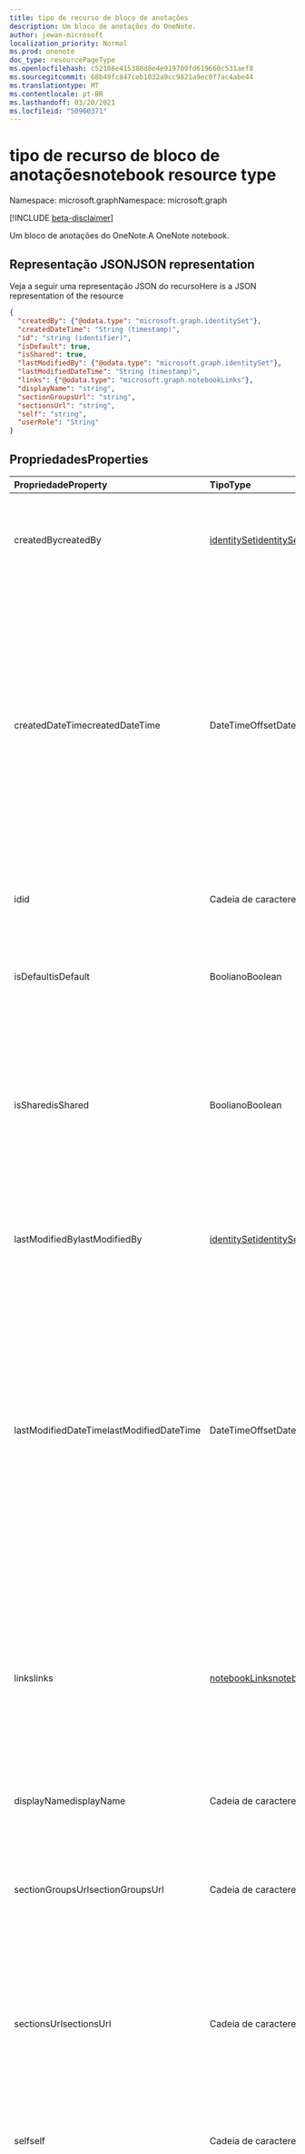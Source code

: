 ```yaml
---
title: tipo de recurso de bloco de anotações
description: Um bloco de anotações do OneNote.
author: jewan-microsoft
localization_priority: Normal
ms.prod: onenote
doc_type: resourcePageType
ms.openlocfilehash: c52108e415388d8e4e919709fd619660c531aef8
ms.sourcegitcommit: 68b49fc847ceb1032a9cc9821a9ec0f7ac4abe44
ms.translationtype: MT
ms.contentlocale: pt-BR
ms.lasthandoff: 03/20/2021
ms.locfileid: "50960371"
---
```

# <a name="notebook-resource-type"></a><span data-ttu-id="53344-103">tipo de recurso de bloco de anotações</span><span class="sxs-lookup"><span data-stu-id="53344-103">notebook resource type</span></span>

<span data-ttu-id="53344-104">Namespace: microsoft.graph</span><span class="sxs-lookup"><span data-stu-id="53344-104">Namespace: microsoft.graph</span></span>

[!INCLUDE [beta-disclaimer](../../includes/beta-disclaimer.md)]

<span data-ttu-id="53344-105">Um bloco de anotações do OneNote.</span><span class="sxs-lookup"><span data-stu-id="53344-105">A OneNote notebook.</span></span>

## <a name="json-representation"></a><span data-ttu-id="53344-106">Representação JSON</span><span class="sxs-lookup"><span data-stu-id="53344-106">JSON representation</span></span>

<span data-ttu-id="53344-107">Veja a seguir uma representação JSON do recurso</span><span class="sxs-lookup"><span data-stu-id="53344-107">Here is a JSON representation of the resource</span></span>

<!-- {
  "blockType": "resource",
  "keyProperty":"id",
  "optionalProperties": [
    "sectionGroups",
    "sections"
  ],
  "@odata.type": "microsoft.graph.notebook"
}-->

```json
{
  "createdBy": {"@odata.type": "microsoft.graph.identitySet"},
  "createdDateTime": "String (timestamp)",
  "id": "string (identifier)",
  "isDefault": true,
  "isShared": true,
  "lastModifiedBy": {"@odata.type": "microsoft.graph.identitySet"},
  "lastModifiedDateTime": "String (timestamp)",
  "links": {"@odata.type": "microsoft.graph.notebookLinks"},
  "displayName": "string",
  "sectionGroupsUrl": "string",
  "sectionsUrl": "string",
  "self": "string",
  "userRole": "String"
}

```
## <a name="properties"></a><span data-ttu-id="53344-108">Propriedades</span><span class="sxs-lookup"><span data-stu-id="53344-108">Properties</span></span>
| <span data-ttu-id="53344-109">Propriedade</span><span class="sxs-lookup"><span data-stu-id="53344-109">Property</span></span>     | <span data-ttu-id="53344-110">Tipo</span><span class="sxs-lookup"><span data-stu-id="53344-110">Type</span></span>   |<span data-ttu-id="53344-111">Descrição</span><span class="sxs-lookup"><span data-stu-id="53344-111">Description</span></span>|
|:---------------|:--------|:----------|
|<span data-ttu-id="53344-112">createdBy</span><span class="sxs-lookup"><span data-stu-id="53344-112">createdBy</span></span>|[<span data-ttu-id="53344-113">identitySet</span><span class="sxs-lookup"><span data-stu-id="53344-113">identitySet</span></span>](identityset.md)|<span data-ttu-id="53344-p101">Identidade do usuário, dispositivo e aplicativo que criou o item. Somente leitura.</span><span class="sxs-lookup"><span data-stu-id="53344-p101">Identity of the user, device, and application which created the item. Read-only.</span></span>|
|<span data-ttu-id="53344-116">createdDateTime</span><span class="sxs-lookup"><span data-stu-id="53344-116">createdDateTime</span></span>|<span data-ttu-id="53344-117">DateTimeOffset</span><span class="sxs-lookup"><span data-stu-id="53344-117">DateTimeOffset</span></span>|<span data-ttu-id="53344-118">A data e a hora em que o bloco de anotações foi criado.</span><span class="sxs-lookup"><span data-stu-id="53344-118">The date and time when the notebook was created.</span></span> <span data-ttu-id="53344-119">O carimbo de data/hora representa informações de data e hora usando o formato ISO 8601 e está sempre no horário UTC.</span><span class="sxs-lookup"><span data-stu-id="53344-119">The timestamp represents date and time information using ISO 8601 format and is always in UTC time.</span></span> <span data-ttu-id="53344-120">Por exemplo, meia-noite UTC em 1 de janeiro de 2014 é `2014-01-01T00:00:00Z`.</span><span class="sxs-lookup"><span data-stu-id="53344-120">For example, midnight UTC on Jan 1, 2014 is `2014-01-01T00:00:00Z`.</span></span> <span data-ttu-id="53344-121">Somente leitura.</span><span class="sxs-lookup"><span data-stu-id="53344-121">Read-only.</span></span>|
|<span data-ttu-id="53344-122">id</span><span class="sxs-lookup"><span data-stu-id="53344-122">id</span></span>|<span data-ttu-id="53344-123">Cadeia de caracteres</span><span class="sxs-lookup"><span data-stu-id="53344-123">String</span></span>|<span data-ttu-id="53344-124">O identificador exclusivo do bloco de anotações.</span><span class="sxs-lookup"><span data-stu-id="53344-124">The unique identifier of the notebook.</span></span> <span data-ttu-id="53344-125">Somente leitura.</span><span class="sxs-lookup"><span data-stu-id="53344-125">Read-only.</span></span>|
|<span data-ttu-id="53344-126">isDefault</span><span class="sxs-lookup"><span data-stu-id="53344-126">isDefault</span></span>|<span data-ttu-id="53344-127">Booliano</span><span class="sxs-lookup"><span data-stu-id="53344-127">Boolean</span></span>|<span data-ttu-id="53344-128">Indica se esse é o bloco de anotações padrão do usuário.</span><span class="sxs-lookup"><span data-stu-id="53344-128">Indicates whether this is the user's default notebook.</span></span> <span data-ttu-id="53344-129">Somente leitura.</span><span class="sxs-lookup"><span data-stu-id="53344-129">Read-only.</span></span>|
|<span data-ttu-id="53344-130">isShared</span><span class="sxs-lookup"><span data-stu-id="53344-130">isShared</span></span>|<span data-ttu-id="53344-131">Booliano</span><span class="sxs-lookup"><span data-stu-id="53344-131">Boolean</span></span>|<span data-ttu-id="53344-132">Indica se o bloco de anotações é compartilhado.</span><span class="sxs-lookup"><span data-stu-id="53344-132">Indicates whether the notebook is shared.</span></span> <span data-ttu-id="53344-133">Se for verdadeiro, o conteúdo do bloco de anotações poderá ser visto por pessoas que não sejam o proprietário.</span><span class="sxs-lookup"><span data-stu-id="53344-133">If true, the contents of the notebook can be seen by people other than the owner.</span></span> <span data-ttu-id="53344-134">Somente leitura.</span><span class="sxs-lookup"><span data-stu-id="53344-134">Read-only.</span></span>|
|<span data-ttu-id="53344-135">lastModifiedBy</span><span class="sxs-lookup"><span data-stu-id="53344-135">lastModifiedBy</span></span>|[<span data-ttu-id="53344-136">identitySet</span><span class="sxs-lookup"><span data-stu-id="53344-136">identitySet</span></span>](identityset.md)|<span data-ttu-id="53344-p106">Identidade do usuário, dispositivo e aplicativo que criou o item. Somente leitura.</span><span class="sxs-lookup"><span data-stu-id="53344-p106">Identity of the user, device, and application which created the item. Read-only.</span></span>|
|<span data-ttu-id="53344-139">lastModifiedDateTime</span><span class="sxs-lookup"><span data-stu-id="53344-139">lastModifiedDateTime</span></span>|<span data-ttu-id="53344-140">DateTimeOffset</span><span class="sxs-lookup"><span data-stu-id="53344-140">DateTimeOffset</span></span>|<span data-ttu-id="53344-141">A data e hora da última modificação do bloco de anotações.</span><span class="sxs-lookup"><span data-stu-id="53344-141">The date and time when the notebook was last modified.</span></span> <span data-ttu-id="53344-142">O carimbo de data/hora representa informações de data e hora usando o formato ISO 8601 e está sempre no horário UTC.</span><span class="sxs-lookup"><span data-stu-id="53344-142">The timestamp represents date and time information using ISO 8601 format and is always in UTC time.</span></span> <span data-ttu-id="53344-143">Por exemplo, meia-noite UTC em 1 de janeiro de 2014 é `2014-01-01T00:00:00Z`.</span><span class="sxs-lookup"><span data-stu-id="53344-143">For example, midnight UTC on Jan 1, 2014 is `2014-01-01T00:00:00Z`.</span></span> <span data-ttu-id="53344-144">Somente leitura.</span><span class="sxs-lookup"><span data-stu-id="53344-144">Read-only.</span></span>|
|<span data-ttu-id="53344-145">links</span><span class="sxs-lookup"><span data-stu-id="53344-145">links</span></span>|[<span data-ttu-id="53344-146">notebookLinks</span><span class="sxs-lookup"><span data-stu-id="53344-146">notebookLinks</span></span>](notebooklinks.md)|<span data-ttu-id="53344-147">Links para abrir o bloco de anotações.</span><span class="sxs-lookup"><span data-stu-id="53344-147">Links for opening the notebook.</span></span> <span data-ttu-id="53344-148">O `oneNoteClientURL` link abre o bloco de anotações no cliente nativo do OneNote se estiver instalado.</span><span class="sxs-lookup"><span data-stu-id="53344-148">The `oneNoteClientURL` link opens the notebook in the OneNote native client if it's installed.</span></span> <span data-ttu-id="53344-149">O `oneNoteWebURL` link abre o bloco de anotações no OneNote na Web.</span><span class="sxs-lookup"><span data-stu-id="53344-149">The `oneNoteWebURL` link opens the notebook in OneNote on the web.</span></span>|
|<span data-ttu-id="53344-150">displayName</span><span class="sxs-lookup"><span data-stu-id="53344-150">displayName</span></span>|<span data-ttu-id="53344-151">Cadeia de caracteres</span><span class="sxs-lookup"><span data-stu-id="53344-151">String</span></span>|<span data-ttu-id="53344-152">O nome do bloco de anotações.</span><span class="sxs-lookup"><span data-stu-id="53344-152">The name of the notebook.</span></span>|
|<span data-ttu-id="53344-153">sectionGroupsUrl</span><span class="sxs-lookup"><span data-stu-id="53344-153">sectionGroupsUrl</span></span>|<span data-ttu-id="53344-154">Cadeia de caracteres</span><span class="sxs-lookup"><span data-stu-id="53344-154">String</span></span>|<span data-ttu-id="53344-155">A URL da `sectionGroups` propriedade de navegação, que retorna todos os grupos de seções no bloco de anotações.</span><span class="sxs-lookup"><span data-stu-id="53344-155">The URL for the `sectionGroups` navigation property, which returns all the section groups in the notebook.</span></span> <span data-ttu-id="53344-156">Somente leitura.</span><span class="sxs-lookup"><span data-stu-id="53344-156">Read-only.</span></span>|
|<span data-ttu-id="53344-157">sectionsUrl</span><span class="sxs-lookup"><span data-stu-id="53344-157">sectionsUrl</span></span>|<span data-ttu-id="53344-158">Cadeia de caracteres</span><span class="sxs-lookup"><span data-stu-id="53344-158">String</span></span>|<span data-ttu-id="53344-159">A URL da `sections` propriedade de navegação, que retorna todas as seções no bloco de anotações.</span><span class="sxs-lookup"><span data-stu-id="53344-159">The URL for the `sections` navigation property, which returns all the sections in the notebook.</span></span> <span data-ttu-id="53344-160">Somente leitura.</span><span class="sxs-lookup"><span data-stu-id="53344-160">Read-only.</span></span>|
|<span data-ttu-id="53344-161">self</span><span class="sxs-lookup"><span data-stu-id="53344-161">self</span></span>|<span data-ttu-id="53344-162">Cadeia de caracteres</span><span class="sxs-lookup"><span data-stu-id="53344-162">String</span></span>|<span data-ttu-id="53344-163">O ponto de extremidade onde você pode obter detalhes sobre o bloco de anotações.</span><span class="sxs-lookup"><span data-stu-id="53344-163">The endpoint where you can get details about the notebook.</span></span> <span data-ttu-id="53344-164">Somente leitura.</span><span class="sxs-lookup"><span data-stu-id="53344-164">Read-only.</span></span>|
|<span data-ttu-id="53344-165">userRole</span><span class="sxs-lookup"><span data-stu-id="53344-165">userRole</span></span>|<span data-ttu-id="53344-166">onenoteUserRole</span><span class="sxs-lookup"><span data-stu-id="53344-166">onenoteUserRole</span></span>|<span data-ttu-id="53344-167">Os valores possíveis são: `Owner`, `Contributor`, `Reader`, `None`.</span><span class="sxs-lookup"><span data-stu-id="53344-167">Possible values are: `Owner`, `Contributor`, `Reader`, `None`.</span></span> <span data-ttu-id="53344-168">O proprietário representa o acesso no nível do proprietário ao bloco de anotações.</span><span class="sxs-lookup"><span data-stu-id="53344-168">Owner represents owner-level access to the notebook.</span></span> <span data-ttu-id="53344-169">Colaborador representa o acesso de leitura/gravação ao bloco de anotações.</span><span class="sxs-lookup"><span data-stu-id="53344-169">Contributor represents read/write access to the notebook.</span></span> <span data-ttu-id="53344-170">O leitor representa o acesso somente leitura ao bloco de anotações.</span><span class="sxs-lookup"><span data-stu-id="53344-170">Reader represents read-only access to the notebook.</span></span> <span data-ttu-id="53344-171">Somente leitura.</span><span class="sxs-lookup"><span data-stu-id="53344-171">Read-only.</span></span>|

## <a name="relationships"></a><span data-ttu-id="53344-172">Relações</span><span class="sxs-lookup"><span data-stu-id="53344-172">Relationships</span></span>
| <span data-ttu-id="53344-173">Relação</span><span class="sxs-lookup"><span data-stu-id="53344-173">Relationship</span></span> | <span data-ttu-id="53344-174">Tipo</span><span class="sxs-lookup"><span data-stu-id="53344-174">Type</span></span>   |<span data-ttu-id="53344-175">Descrição</span><span class="sxs-lookup"><span data-stu-id="53344-175">Description</span></span>|
|:---------------|:--------|:----------|
|<span data-ttu-id="53344-176">sectionGroups</span><span class="sxs-lookup"><span data-stu-id="53344-176">sectionGroups</span></span>|<span data-ttu-id="53344-177">[coleção sectionGroup](sectiongroup.md)</span><span class="sxs-lookup"><span data-stu-id="53344-177">[sectionGroup](sectiongroup.md) collection</span></span>|<span data-ttu-id="53344-178">Obtém os grupos de seção no bloco de anotações.</span><span class="sxs-lookup"><span data-stu-id="53344-178">The section groups in the notebook.</span></span> <span data-ttu-id="53344-179">Somente leitura.</span><span class="sxs-lookup"><span data-stu-id="53344-179">Read-only.</span></span> <span data-ttu-id="53344-180">Anulável.</span><span class="sxs-lookup"><span data-stu-id="53344-180">Nullable.</span></span>|
|<span data-ttu-id="53344-181">seções</span><span class="sxs-lookup"><span data-stu-id="53344-181">sections</span></span>|<span data-ttu-id="53344-182">[Coleção onenoteSection](onenotesection.md)</span><span class="sxs-lookup"><span data-stu-id="53344-182">[onenoteSection](onenotesection.md) collection</span></span>|<span data-ttu-id="53344-183">As seções no bloco de anotações.</span><span class="sxs-lookup"><span data-stu-id="53344-183">The sections in the notebook.</span></span> <span data-ttu-id="53344-184">Somente leitura.</span><span class="sxs-lookup"><span data-stu-id="53344-184">Read-only.</span></span> <span data-ttu-id="53344-185">Anulável.</span><span class="sxs-lookup"><span data-stu-id="53344-185">Nullable.</span></span>|

## <a name="methods"></a><span data-ttu-id="53344-186">Métodos</span><span class="sxs-lookup"><span data-stu-id="53344-186">Methods</span></span>

| <span data-ttu-id="53344-187">Método</span><span class="sxs-lookup"><span data-stu-id="53344-187">Method</span></span>           | <span data-ttu-id="53344-188">Tipo de retorno</span><span class="sxs-lookup"><span data-stu-id="53344-188">Return Type</span></span>    |<span data-ttu-id="53344-189">Descrição</span><span class="sxs-lookup"><span data-stu-id="53344-189">Description</span></span>|
|:---------------|:--------|:----------|
|[<span data-ttu-id="53344-190">Obter bloco de anotações</span><span class="sxs-lookup"><span data-stu-id="53344-190">Get notebook</span></span>](../api/notebook-get.md) | [<span data-ttu-id="53344-191">bloco de anotações</span><span class="sxs-lookup"><span data-stu-id="53344-191">notebook</span></span>](notebook.md) |<span data-ttu-id="53344-192">Leia as propriedades e as relações do bloco de anotações.</span><span class="sxs-lookup"><span data-stu-id="53344-192">Read the properties and relationships of the notebook.</span></span>|
|[<span data-ttu-id="53344-193">getRecentNotebooks</span><span class="sxs-lookup"><span data-stu-id="53344-193">getRecentNotebooks</span></span>](../api/notebook-getrecentnotebooks.md) | <span data-ttu-id="53344-194">[coleção recentNotebook](recentnotebook.md)</span><span class="sxs-lookup"><span data-stu-id="53344-194">[recentNotebook](recentnotebook.md) collection</span></span> | <span data-ttu-id="53344-195">Obtenha uma coleção de blocos de anotações acessados mais recentemente para o usuário.</span><span class="sxs-lookup"><span data-stu-id="53344-195">Get a collection of the most recently accessed notebooks for the user.</span></span> |
|[<span data-ttu-id="53344-196">getNotebookFromWebUrl</span><span class="sxs-lookup"><span data-stu-id="53344-196">getNotebookFromWebUrl</span></span>](../api/notebook-getnotebookfromweburl.md) | [<span data-ttu-id="53344-197">bloco de anotações</span><span class="sxs-lookup"><span data-stu-id="53344-197">notebook</span></span>](notebook.md) | <span data-ttu-id="53344-198">Recupere as propriedades e as relações de um objeto de bloco de anotações usando seu caminho de URL.</span><span class="sxs-lookup"><span data-stu-id="53344-198">Retrieve the properties and relationships of a notebook object using its URL path.</span></span> |
|[<span data-ttu-id="53344-199">Criar grupo de seções</span><span class="sxs-lookup"><span data-stu-id="53344-199">Create section group</span></span>](../api/notebook-post-sectiongroups.md) |[<span data-ttu-id="53344-200">sectionGroup</span><span class="sxs-lookup"><span data-stu-id="53344-200">sectionGroup</span></span>](sectiongroup.md)| <span data-ttu-id="53344-201">Crie um grupo de seções postando na coleção sectionGroups no bloco de anotações especificado.</span><span class="sxs-lookup"><span data-stu-id="53344-201">Create a section group by posting to the sectionGroups collection in the specified notebook.</span></span>|
|[<span data-ttu-id="53344-202">List section groups</span><span class="sxs-lookup"><span data-stu-id="53344-202">List section groups</span></span>](../api/notebook-list-sectiongroups.md) |<span data-ttu-id="53344-203">[coleção sectionGroup](sectiongroup.md)</span><span class="sxs-lookup"><span data-stu-id="53344-203">[sectionGroup](sectiongroup.md) collection</span></span>| <span data-ttu-id="53344-204">Obter uma coleção de grupos de seções no bloco de anotações especificado.</span><span class="sxs-lookup"><span data-stu-id="53344-204">Get a collection of section groups in the specified notebook.</span></span>|
|[<span data-ttu-id="53344-205">Criar seção</span><span class="sxs-lookup"><span data-stu-id="53344-205">Create section</span></span>](../api/notebook-post-sections.md) |[<span data-ttu-id="53344-206">onenoteSection</span><span class="sxs-lookup"><span data-stu-id="53344-206">onenoteSection</span></span>](onenotesection.md)| <span data-ttu-id="53344-207">Crie uma seção postando na coleção sections no bloco de anotações especificado.</span><span class="sxs-lookup"><span data-stu-id="53344-207">Create a section by posting to the sections collection in the specified notebook.</span></span>|
|[<span data-ttu-id="53344-208">Listar seções</span><span class="sxs-lookup"><span data-stu-id="53344-208">List sections</span></span>](../api/notebook-list-sections.md) |<span data-ttu-id="53344-209">[Coleção onenoteSection](onenotesection.md)</span><span class="sxs-lookup"><span data-stu-id="53344-209">[onenoteSection](onenotesection.md) collection</span></span>| <span data-ttu-id="53344-210">Obter uma coleção de seções no bloco de anotações especificado.</span><span class="sxs-lookup"><span data-stu-id="53344-210">Get a collection of sections in the specified notebook.</span></span>|
|[<span data-ttu-id="53344-211">copyNotebook</span><span class="sxs-lookup"><span data-stu-id="53344-211">copyNotebook</span></span>](../api/notebook-copynotebook.md)| <span data-ttu-id="53344-212">Nenhum</span><span class="sxs-lookup"><span data-stu-id="53344-212">None</span></span> | <span data-ttu-id="53344-213">Copia um bloco de anotações.</span><span class="sxs-lookup"><span data-stu-id="53344-213">Copies a notebook.</span></span>|

<!-- uuid: 8fcb5dbc-d5aa-4681-8e31-b001d5168d79
2015-10-25 14:57:30 UTC -->
<!--
{
  "type": "#page.annotation",
  "description": "notebook resource",
  "keywords": "",
  "section": "documentation",
  "tocPath": "",
  "suppressions": []
}
-->


